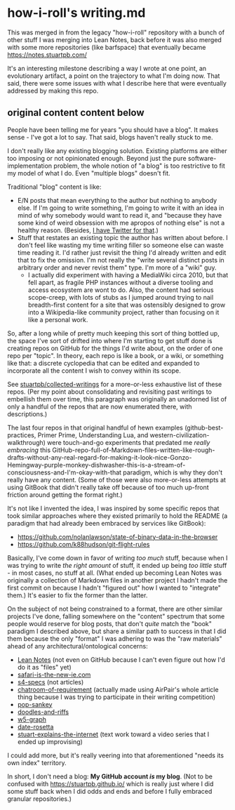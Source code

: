 # how-i-roll's writing.md

This was merged in from the legacy "how-i-roll" repository with a bunch of other stuff I was merging into Lean Notes, back before it was also merged with some more repositories (like barfspace) that eventually became https://notes.stuartpb.com/

It's an interesting milestone describing a way I wrote at one point, an evolutionary artifact, a point on the trajectory to what I'm doing now. That said, there were some issues with what I describe here that were eventually addressed by making this repo.

## original content content below

People have been telling me for years "you should have a blog". It makes sense - I've got a lot to say. That said, blogs haven't really stuck to me.

I don't really like any existing blogging solution. Existing platforms are either too imposing or not opinionated enough. Beyond just the pure software-implementation problem, the whole notion of "a blog" is too restrictive to fit my model of what I do. Even "multiple blogs" doesn't fit.

Traditional "blog" content is like:

- E/N posts that mean everything to the author but nothing to anybody else. If I'm going to write something, I'm going to write it with an idea in mind of why somebody would want to read it, and "because they have some kind of weird obsession with me apropos of nothing else" is not a healthy reason. (Besides, [I have Twitter for that](https://twitter.com/stuartpb).)
- Stuff that restates an existing topic the author has written about before. I don't feel like wasting my time writing filler so someone else can waste time reading it. I'd rather just revisit the thing I'd already written and edit that to fix the omission. I'm not really the "write several distinct posts in arbitrary order and never revist them" type. I'm more of a "wiki" guy.
  - I actually did experiment with having a MediaWiki circa 2010, but that fell apart, as fragile PHP instances without a diverse tooling and access ecosystem are wont to do. Also, the content had serious scope-creep, with lots of stubs as I jumped around trying to nail breadth-first content for a site that was ostensibly designed to grow into a Wikipedia-like community project, rather than focusing on it like a personal work.

So, after a long while of pretty much keeping this sort of thing bottled up, the space I've sort of drifted into where I'm starting to get stuff done is creating repos on GitHub for the things I'd write about, on the order of one repo per "topic". In theory, each repo is like a book, or a wiki, or something like that: a discrete cyclopedia that can be edited and expanded to incorporate all the content I wish to convey within its scope.

See [stuartpb/collected-writings](https://github.com/stuartpb/collected-writings/blob/master/README.md) for a more-or-less exhaustive list of these repos. (Per my point about consolidating and revisiting past writings to embellish them over time, this paragraph was originally an unadorned list of only a handful of the repos that are now enumerated there, with descriptions.)

The last four repos in that original handful of hewn examples (github-best-practices, Primer Prime, Understanding Lua, and western-civilization-walkthrough) were touch-and-go experiments that predated me *really embracing* this GitHub-repo-full-of-Markdown-files-written-like-rough-drafts-without-any-real-regard-for-making-it-look-nice-Gonzo-Hemingway-purple-monkey-dishwasher-this-is-a-stream-of-consciousness-and-I'm-okay-with-that paradigm, which is why they don't really have any content. (Some of those were also more-or-less attempts at using GitBook that didn't really take off because of too much up-front friction around getting the format right.)

It's not like I invented the idea, I was inspired by some specific repos that took similar approaches where they existed primarily to hold the README (a paradigm that had already been embraced by services like GitBook):

- https://github.com/nolanlawson/state-of-binary-data-in-the-browser
- https://github.com/k88hudson/git-flight-rules

Basically, I've come down in favor of writing *too much* stuff, because when I was trying to write *the right amount* of stuff, it ended up being *too little* stuff - in most cases, no stuff at all. (What ended up becoming Lean Notes was originally a collection of Markdown files in another project I hadn't made the first commit on because I hadn't "figured out" how I wanted to "integrate" them.) It's easier to fix the former than the latter.

On the subject of not being constrained to a format, there are other similar projects I've done, falling somewhere on the "content" spectrum that some people would reserve for blog posts, that don't *quite* match the "book" paradigm I described above, but share a similar path to success in that I did them because the only "format" I was adhering to was the "raw materials" ahead of any architectural/ontological concerns:

- [Lean Notes][] (not even on GitHub because I can't even figure out how I'd do it as "files" yet)
- [safari-is-the-new-ie.com][]
- [s4-specs][] (not articles)
- [chatroom-of-requirement][] (actually made using AirPair's whole article thing because I was trying to participate in their writing competition)
- [pop-sankey][]
- [doodles-and-riffs][]
- [w5-graph][]
- [date-rosetta][]
- [stuart-explains-the-internet][] (text work toward a video series that I ended up improvising)

[Lean Notes]: http://www.leannotes.com/
[safari-is-the-new-ie.com]: https://www.safari-is-the-new-ie.com/
[s4-specs]: https://github.com/stuartpb/s4-specs
[chatroom-of-requirement]: https://github.com/stuartpb/chatroom-of-requirement
[pop-sankey]: https://github.com/stuartpb/pop-sankey
[doodles-and-riffs]: https://github.com/stuartpb/doodles-and-riffs
[w5-graph]: https://github.com/stuartpb/w5-graph
[date-rosetta]: https://github.com/stuartpb/date-rosetta
[stuart-explains-the-internet]: https://github.com/stuartpb/stuart-explains-the-internet

I could add more, but it's really veering into that aforementioned "needs its own index" territory.

In short, I don't need a blog: **My GitHub account _is_ my blog**. (Not to be confused with https://stuartpb.github.io/ which is really just where I did some stuff back when I did odds and ends and before I fully embraced granular repositories.)
